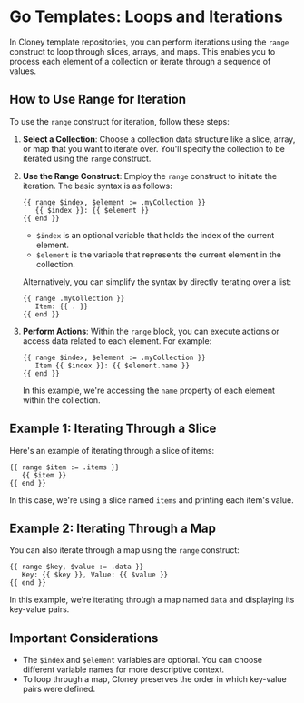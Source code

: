 # Go Templates: Loops and Iterations

In Cloney template repositories, you can perform iterations using the `range` construct to loop through slices, arrays, and maps. This enables you to process each element of a collection or iterate through a sequence of values.

## How to Use Range for Iteration

To use the `range` construct for iteration, follow these steps:

1. **Select a Collection**: Choose a collection data structure like a slice, array, or map that you want to iterate over. You'll specify the collection to be iterated using the `range` construct.

1. **Use the Range Construct**: Employ the `range` construct to initiate the iteration. The basic syntax is as follows:

      ```plaintext
      {{ range $index, $element := .myCollection }}
         {{ $index }}: {{ $element }}
      {{ end }}
      ```

      - `$index` is an optional variable that holds the index of the current element.
      - `$element` is the variable that represents the current element in the collection.

      Alternatively, you can simplify the syntax by directly iterating over a list:

      ```plaintext
      {{ range .myCollection }}
         Item: {{ . }}
      {{ end }}
      ```

1. **Perform Actions**: Within the `range` block, you can execute actions or access data related to each element. For example:

      ```plaintext
      {{ range $index, $element := .myCollection }}
         Item {{ $index }}: {{ $element.name }}
      {{ end }}
      ```

      In this example, we're accessing the `name` property of each element within the collection.

## Example 1: Iterating Through a Slice

Here's an example of iterating through a slice of items:

```plaintext
{{ range $item := .items }}
   {{ $item }}
{{ end }}
```

In this case, we're using a slice named `items` and printing each item's value.

## Example 2: Iterating Through a Map

You can also iterate through a map using the `range` construct:

```plaintext
{{ range $key, $value := .data }}
   Key: {{ $key }}, Value: {{ $value }}
{{ end }}
```

In this example, we're iterating through a map named `data` and displaying its key-value pairs.

## Important Considerations

- The `$index` and `$element` variables are optional. You can choose different variable names for more descriptive context.
- To loop through a map, Cloney preserves the order in which key-value pairs were defined.
